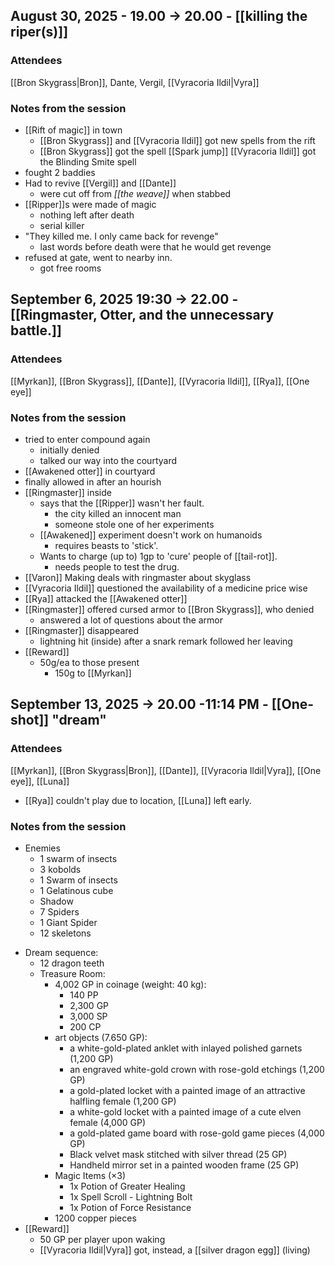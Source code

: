 ---
---
## August 30, 2025 - 19.00 -> 20.00 - [[killing the riper(s)]]
### Attendees

[[Bron Skygrass|Bron]], Dante, Vergil, [[Vyracoria Ildil|Vyra]]

### Notes from the session

* [[Rift of magic]] in town
	* [[Bron Skygrass]] and [[Vyracoria Ildil]] got new spells from the rift
	* [[Bron Skygrass]] got the spell [[Spark jump]] [[Vyracoria Ildil]] got the Blinding Smite spell
* fought 2 baddies
* Had to revive [[Vergil]] and [[Dante]]
	* were cut off from _[[the weave]]_ when stabbed
* [[Ripper]]s were made of magic
	* nothing left after death
	* serial killer
* "They killed me. I only came back for revenge"
	* last words before death were that he would get revenge
* refused at gate, went to nearby inn.
	* got free rooms
		
## September 6, 2025 19:30 -> 22.00 - [[Ringmaster, Otter, and the unnecessary battle.]]
### Attendees

[[Myrkan]], [[Bron Skygrass]], [[Dante]], [[Vyracoria Ildil]], [[Rya]], [[One eye]]

### Notes from the session

* tried to enter compound again
	* initially denied
	* talked our way into the courtyard
* [[Awakened otter]] in courtyard
* finally allowed in after an hourish
* [[Ringmaster]] inside
	* says that the [[Ripper]] wasn't her fault.
		* the city killed an innocent man
		* someone stole one of her experiments
	* [[Awakened]] experiment doesn't work on humanoids
		* requires beasts to 'stick'.
	* Wants to charge (up to) 1gp to 'cure' people of [[tail-rot]].
		* needs people to test the drug.
* [[Varon]] Making deals with ringmaster about skyglass
* [[Vyracoria Ildil]] questioned the availability of a medicine price wise
* [[Rya]] attacked the [[Awakened otter]]
* [[Ringmaster]] offered cursed armor to [[Bron Skygrass]], who denied
	* answered a lot of questions about the armor
* [[Ringmaster]] disappeared
	* lightning hit (inside) after a snark remark followed her leaving
* [[Reward]]
	* 50g/ea to those present
		* 150g to [[Myrkan]]
## September 13, 2025 -> 20.00 -11:14 PM - [[One-shot]] "dream"
### Attendees

[[Myrkan]], [[Bron Skygrass|Bron]], [[Dante]], [[Vyracoria Ildil|Vyra]], [[One eye]],  [[Luna]] 
+ [[Rya]] couldn't play due to location, [[Luna]] left early.

### Notes from the session
+ Enemies
	+ 1 swarm of insects
	+ 3 kobolds 
	+ 1 Swarm of insects 
	+ 1 Gelatinous cube 
	+ Shadow 
	+ 7 Spiders
	+ 1 Giant Spider
	+ 12 skeletons
* Dream sequence:
	* 12 dragon teeth
	* Treasure Room:
		* 4,002 GP in coinage (weight: 40 kg):
			* 140 PP
			* 2,300 GP
			* 3,000 SP
			* 200 CP
		* art objects (7.650 GP):
			* a white-gold-plated anklet with inlayed polished garnets (1,200 GP)
			* an engraved white-gold crown with rose-gold etchings (1,200 GP)
			* a gold-plated locket with a painted image of an attractive halfling female (1,200 GP)
			* a white-gold locket with a painted image of a cute elven female (4,000 GP)
			* a gold-plated game board with rose-gold game pieces (4,000 GP)
			* Black velvet mask stitched with silver thread (25 GP)
			* Handheld mirror set in a painted wooden frame (25 GP)
		* Magic Items (×3)
			* 1x Potion of Greater Healing
			* 1x Spell Scroll - Lightning Bolt
			* 1x Potion of Force Resistance
		* 1200 copper pieces
* [[Reward]]
	* 50 GP per player upon waking
	* [[Vyracoria Ildil|Vyra]] got, instead, a [[silver dragon egg]] (living)

